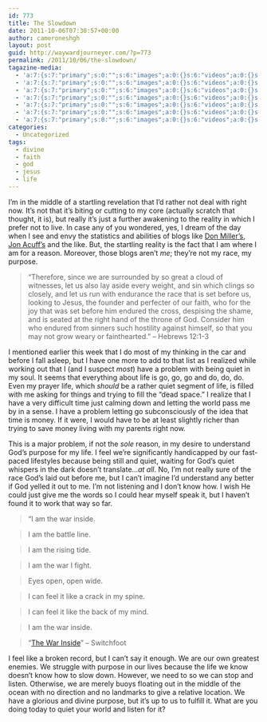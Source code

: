 ```yaml
---
id: 773
title: The Slowdown
date: 2011-10-06T07:30:57+00:00
author: cameroneshgh
layout: post
guid: http://waywardjourneyer.com/?p=773
permalink: /2011/10/06/the-slowdown/
tagazine-media:
  - 'a:7:{s:7:"primary";s:0:"";s:6:"images";a:0:{}s:6:"videos";a:0:{}s:11:"image_count";s:1:"0";s:6:"author";s:8:"19879429";s:7:"blog_id";s:8:"19280981";s:9:"mod_stamp";s:19:"2011-10-06 11:33:29";}'
  - 'a:7:{s:7:"primary";s:0:"";s:6:"images";a:0:{}s:6:"videos";a:0:{}s:11:"image_count";s:1:"0";s:6:"author";s:8:"19879429";s:7:"blog_id";s:8:"19280981";s:9:"mod_stamp";s:19:"2011-10-06 11:33:29";}'
  - 'a:7:{s:7:"primary";s:0:"";s:6:"images";a:0:{}s:6:"videos";a:0:{}s:11:"image_count";s:1:"0";s:6:"author";s:8:"19879429";s:7:"blog_id";s:8:"19280981";s:9:"mod_stamp";s:19:"2011-10-06 11:33:29";}'
  - 'a:7:{s:7:"primary";s:0:"";s:6:"images";a:0:{}s:6:"videos";a:0:{}s:11:"image_count";s:1:"0";s:6:"author";s:8:"19879429";s:7:"blog_id";s:8:"19280981";s:9:"mod_stamp";s:19:"2011-10-06 11:33:29";}'
  - 'a:7:{s:7:"primary";s:0:"";s:6:"images";a:0:{}s:6:"videos";a:0:{}s:11:"image_count";s:1:"0";s:6:"author";s:8:"19879429";s:7:"blog_id";s:8:"19280981";s:9:"mod_stamp";s:19:"2011-10-06 11:33:29";}'
  - 'a:7:{s:7:"primary";s:0:"";s:6:"images";a:0:{}s:6:"videos";a:0:{}s:11:"image_count";s:1:"0";s:6:"author";s:8:"19879429";s:7:"blog_id";s:8:"19280981";s:9:"mod_stamp";s:19:"2011-10-06 11:33:29";}'
  - 'a:7:{s:7:"primary";s:0:"";s:6:"images";a:0:{}s:6:"videos";a:0:{}s:11:"image_count";s:1:"0";s:6:"author";s:8:"19879429";s:7:"blog_id";s:8:"19280981";s:9:"mod_stamp";s:19:"2011-10-06 11:33:29";}'
categories:
  - Uncategorized
tags:
  - divine
  - faith
  - god
  - jesus
  - life
---
```

I&#8217;m in the middle of a startling revelation that I&#8217;d rather not deal with right now. It&#8217;s not that it&#8217;s biting or cutting to my core (actually scratch that thought, it is), but really it&#8217;s just a further awakening to the reality in which I prefer not to live. In case any of you wondered, yes, I dream of the day when I see and envy the statistics and abilities of blogs like [Don Miller&#8217;s](http://donmilleris.com/), [Jon Acuff&#8217;s](http://www.jonacuff.com/blog/) and the like. But, the startling reality is the fact that I am where I am for a reason. Moreover, those blogs aren&#8217;t _me_; they&#8217;re not my race, my purpose.

> &#8220;Therefore, since we are surrounded by so great a cloud of witnesses, let us also lay aside every weight, and sin which clings so closely, and let us run with endurance the race that is set before us, looking to Jesus, the founder and perfecter of our faith, who for the joy that was set before him endured the cross, despising the shame, and is seated at the right hand of the throne of God. Consider him who endured from sinners such hostility against himself, so that you may not grow weary or fainthearted.&#8221; &#8211; Hebrews 12:1-3

I mentioned earlier this week that I do most of my thinking in the car and before I fall asleep, but I have one more to add to that list as I realized while working out that I (and I suspect _most_) have a problem with being quiet in my soul. It seems that everything about life is go, go, go and do, do, do. Even my prayer life, which _should_ be a rather quiet segment of life, is filled with me asking for things and trying to fill the &#8220;dead space.&#8221; I realize that I have a very difficult time just calming down and letting the world pass me by in a sense. I have a problem letting go subconsciously of the idea that time is money. If it were, I would have to be at least slightly richer than trying to save money living with my parents right now.

This is a major problem, if not the _sole_ reason, in my desire to understand God&#8217;s purpose for my life. I feel we&#8217;re significantly handicapped by our fast-paced lifestyles because being still and quiet, waiting for God&#8217;s quiet whispers in the dark doesn&#8217;t translate&#8230;_at all_. No, I&#8217;m not really sure of the race God&#8217;s laid out before me, but I can&#8217;t imagine I&#8217;d understand any better if God yelled it out to me. I&#8217;m not listening and I don&#8217;t know how. I wish He could just give me the words so I could hear myself speak it, but I haven&#8217;t found it to work that way so far.

> &#8220;I am the war inside.
  
> I am the battle line.
  
> I am the rising tide.
  
> I am the war I fight.
  
> Eyes open, open wide.
  
> I can feel it like a crack in my spine.
  
> I can feel it like the back of my mind.
  
> I am the war inside.
  
> &#8220;[The War Inside](http://youtu.be/h-gacGvULO8?hd=1)&#8221; &#8211; Switchfoot

I feel like a broken record, but I can&#8217;t say it enough. We are our own greatest enemies. We struggle with purpose in our lives because the life we know doesn&#8217;t know how to slow down. However, we need to so we can stop and listen. Otherwise, we are merely buoys floating out in the middle of the ocean with no direction and no landmarks to give a relative location. We have a glorious and divine purpose, but it&#8217;s up to us to fulfill it. What are you doing today to quiet your world and listen for it?